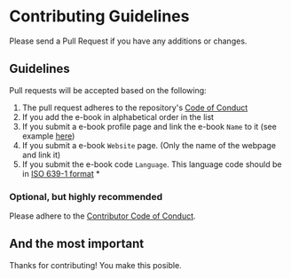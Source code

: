 # Contributing Guidelines

Please send a Pull Request if you have any additions or changes.

## Guidelines

Pull requests will be accepted based on the following:

1. The pull request adheres to the repository's [Code of Conduct](/.github/CODE_OF_CONDUCT.md)
1. If you add the e-book in alphabetical order in the list
1. If you submit a e-book profile page and link the e-book `Name` to it (see example [here](e-book-profiles/example.md))
1. If you submit a e-book `Website` page. (Only the name of the webpage and link it)
1. If you submit the e-book code `Language`. This language code should be in [ISO 639-1 format](https://en.wikipedia.org/wiki/List_of_ISO_639-1_codes) \*

### Optional, but highly recommended

Please adhere to the [Contributor Code of Conduct](/.github/CODE_OF_CONDUCT.md).

## And the most important

Thanks for contributing! You make this posible.
